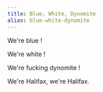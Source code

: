 ```yaml
---
title: Blue, White, Dynomite
alias: blue-white-dynomite
---
```


We're blue !

We're white !

We're fucking dynomite !

We're Halifax, we're Halifax.
